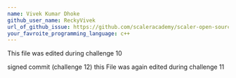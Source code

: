 ```yaml
---
name: Vivek Kumar Dhoke
github_user_name: ReckyVivek
url_of_github_issue: https://github.com/scaleracademy/scaler-open-source-september-challenge/issues/106
your_favroite_programming_language: c++ 
---
```

This file was edited during challenge 10

signed commit (challenge 12)
this File was again edited during challenge 11
